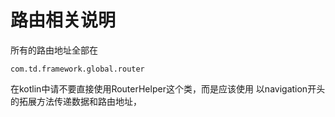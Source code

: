# 路由相关说明

所有的路由地址全部在

    com.td.framework.global.router
    
在kotlin中请不要直接使用RouterHelper这个类，而是应该使用
以navigation开头的拓展方法传递数据和路由地址，
